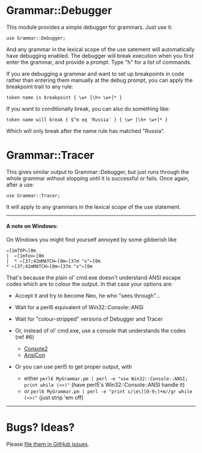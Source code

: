 # Grammar::Debugger
This module provides a simple debugger for grammars. Just use it:

    use Grammar::Debugger;

And any grammar in the lexical scope of the use satement will
automatically have debugging enabled. The debugger will break
execution when you first enter the grammar, and provide a prompt.
Type "h" for a list of commands.

If you are debugging a grammar and want to set up breakpoints in
code rather than entering them manually at the debug prompt, you
can apply the breakpoint trait to any rule:

    token name is breakpoint { \w+ [\h+ \w+]* }

If you want to conditionally break, you can also do something like:

    token name will break { $^m eq 'Russia' } { \w+ [\h+ \w+]* }

Which will only break after the name rule has matched "Russia".
    
# Grammar::Tracer
This gives similar output to Grammar::Debugger, but just runs through
the whole grammar without stopping until it is successful or fails.
Once again, after a use:

    use Grammar::Tracer;

It will apply to any grammars in the lexical scope of the use statement.

----
#### A note on Windows:
On Windows you might find yourself annoyed by some gibberish like
```
←[1mTOP←[0m
|  ←[1mfoo←[0m
|  * ←[37;42mMATCH←[0m←[37m "x"←[0m
* ←[37;42mMATCH←[0m←[37m "x"←[0m
```
That's because the plain ol' cmd.exe doesn't understand ANSI escape codes which are to colour the output.
In that case your options are:
- Accept it and try to become Neo, he who "sees through"...
- Wait for a perl6 equivalent of Win32::Console::ANSI
- Wait for "colour-stripped" versions of Debugger and Tracer
- Or, instead of ol' cmd.exe, use a console that understands the codes (ref #6)
    * [Console2](http://www.hanselman.com/blog/Console2ABetterWindowsCommandPrompt.aspx)
    * [AnsiCon](https://github.com/adoxa/ansicon)
    
- Or you can use perl5 to get proper output, with
    * either `perl6 MyGrammar.pm | perl -e "use Win32::Console::ANSI; print while (<>)"`
      (have perl5's Win32::Console::ANSI handle it)
    * or `perl6 MyGrammar.pm | perl -e "print s/\e\[[0-9;]+m//gr while (<>)"`
      (just strip 'em off)
 
----

# Bugs? Ideas?
Please [file them in GitHub issues](https://github.com/jnthn/grammar-debugger/issues/new).

